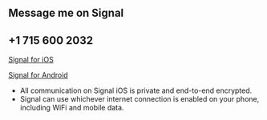 ## Message me on Signal
## +1 715 600 2032


[Signal for iOS](https://apps.apple.com/us/app/signal-private-messenger/id874139669)

[Signal for Android](https://play.google.com/store/apps/details?id=org.thoughtcrime.securesms&hl=en_US&gl=US)

 - All communication on Signal iOS is private and end-to-end encrypted.
 - Signal can use whichever internet connection is enabled on your phone, including WiFi and mobile data.
